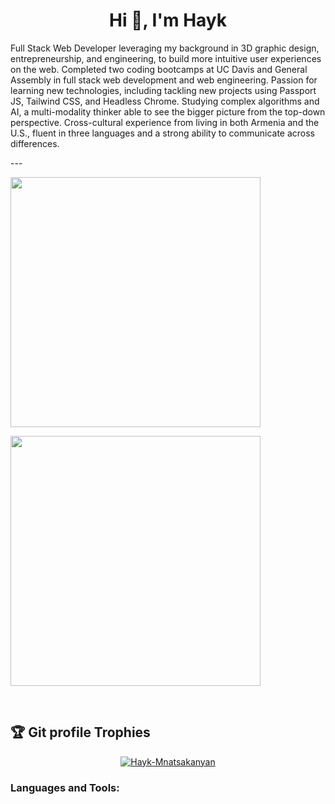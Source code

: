 <h1 align="center">Hi 👋, I'm Hayk</h1>
<p >Full Stack Web Developer leveraging my background in 3D graphic design, entrepreneurship, and engineering, to build more intuitive user experiences on the web. Completed two coding bootcamps at UC Davis and General Assembly in full stack web development and web engineering. Passion for learning new technologies, including tackling new projects using Passport JS, Tailwind CSS, and Headless Chrome. Studying complex algorithms and AI, a multi-modality thinker able to see the bigger picture from the top-down perspective. Cross-cultural experience from living in both Armenia and the U.S., fluent in three languages and a strong ability to communicate across differences.
</p>
---


<img style="width:400px; display:inline-block; align:center;" src="https://github-readme-stats.vercel.app/api?username=Zoneam&show_icons=true&theme=tokyonight"></img>


<img style="width:400px; display:inline-block; align:center;" src="https://github-readme-stats.vercel.app/api/top-langs/?username=Zoneam&theme=tokyonight"></img>

<br>

## :trophy: Git profile Trophies

<p align="center"> <a href="https://github.com/ryo-ma/github-profile-trophy"><img src="https://github-profile-trophy.vercel.app/?username=Zoneam&layout=compact&theme=algolia" alt="Hayk-Mnatsakanyan" /></a> </p>
	
<h3 align="left">Languages and Tools:</h3>
